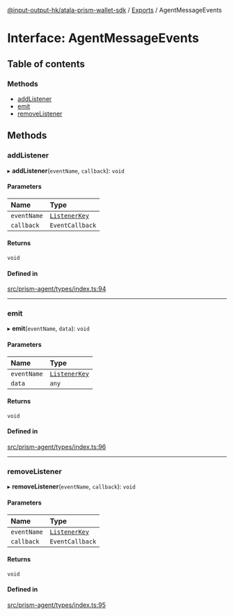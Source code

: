 [@input-output-hk/atala-prism-wallet-sdk](../README.md) / [Exports](../modules.md) / AgentMessageEvents

# Interface: AgentMessageEvents

## Table of contents

### Methods

- [addListener](AgentMessageEvents.md#addlistener)
- [emit](AgentMessageEvents.md#emit)
- [removeListener](AgentMessageEvents.md#removelistener)

## Methods

### addListener

▸ **addListener**(`eventName`, `callback`): `void`

#### Parameters

| Name | Type |
| :------ | :------ |
| `eventName` | [`ListenerKey`](../enums/ListenerKey.md) |
| `callback` | `EventCallback` |

#### Returns

`void`

#### Defined in

[src/prism-agent/types/index.ts:94](https://github.com/input-output-hk/atala-prism-wallet-sdk-ts/blob/3f28060/src/prism-agent/types/index.ts#L94)

___

### emit

▸ **emit**(`eventName`, `data`): `void`

#### Parameters

| Name | Type |
| :------ | :------ |
| `eventName` | [`ListenerKey`](../enums/ListenerKey.md) |
| `data` | `any` |

#### Returns

`void`

#### Defined in

[src/prism-agent/types/index.ts:96](https://github.com/input-output-hk/atala-prism-wallet-sdk-ts/blob/3f28060/src/prism-agent/types/index.ts#L96)

___

### removeListener

▸ **removeListener**(`eventName`, `callback`): `void`

#### Parameters

| Name | Type |
| :------ | :------ |
| `eventName` | [`ListenerKey`](../enums/ListenerKey.md) |
| `callback` | `EventCallback` |

#### Returns

`void`

#### Defined in

[src/prism-agent/types/index.ts:95](https://github.com/input-output-hk/atala-prism-wallet-sdk-ts/blob/3f28060/src/prism-agent/types/index.ts#L95)
